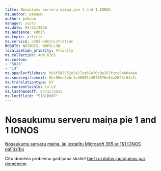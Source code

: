 ```yaml
---
title: Nosaukumu serveru maiņa pie 1 and 1 IONOS
ms.author: pebaum
author: pebaum
manager: scotv
ms.date: 04/21/2020
ms.audience: Admin
ms.topic: article
ms.service: o365-administration
ROBOTS: NOINDEX, NOFOLLOW
localization_priority: Priority
ms.collection: Adm_O365
ms.custom:
- "5826"
- "14"
ms.openlocfilehash: b66f587552e5427ca66a70c9e387fccc54b0d4a4
ms.sourcegitcommit: 8bc60ec34bc1e40685e3976576e04a2623f63a7c
ms.translationtype: HT
ms.contentlocale: lv-LV
ms.lasthandoff: 04/15/2021
ms.locfileid: "51818907"
---
```

# <a name="change-nameservers-at-1-and-1-ionos"></a>Nosaukumu serveru maiņa pie 1 and 1 IONOS

[Nosaukumu serveru maiņa, lai iestatītu Microsoft 365 ar 1&1 IONOS palīdzību](https://docs.microsoft.com/microsoft-365/admin/dns/change-nameservers-at-1-1-internet)

Citu domēna problēmu gadījumā skatiet [bieži uzdotos jautājumus par domēniem](https://docs.microsoft.com/microsoft-365/admin/setup/domains-faq)